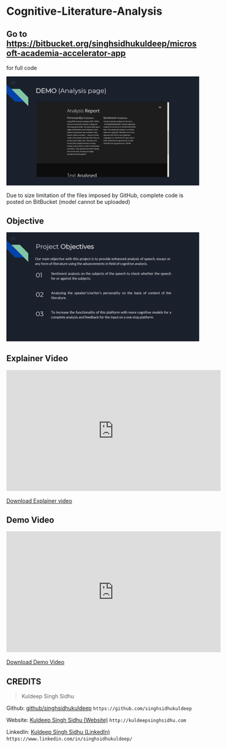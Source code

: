 # Cognitive-Literature-Analysis

## Go to https://bitbucket.org/singhsidhukuldeep/microsoft-academia-accelerator-app
for full code

![Main](/Documents/images/cb6d91514e524f1e85757d2c510d2883-8.jpg)

Due to size limitation of the files imposed by GitHub, complete code is posted on BitBucket (model cannot be uploaded)

## Objective

![Objectives](/Documents/images/cb6d91514e524f1e85757d2c510d2883-1.jpg)

## Explainer Video

<iframe width="560" height="315" src="https://www.youtube.com/embed/0ZiSJiI0rNs" frameborder="0" allow="autoplay; encrypted-media" allowfullscreen></iframe>

[Download Explainer video](https://github.com/singhsidhukuldeep/Cognitive-Literature-Analysis/blob/master/Documents/Microsoft%20Introduction.mp4)

## Demo Video

<iframe width="560" height="315" src="https://www.youtube.com/embed/bbC3jFCFw1s" frameborder="0" allow="autoplay; encrypted-media" allowfullscreen></iframe>

[Download Demo Video](https://github.com/singhsidhukuldeep/Cognitive-Literature-Analysis/blob/master/Documents/Microsoft%20Final%20Demo.mp4)

## CREDITS

>Kuldeep Singh Sidhu

Github: [github/singhsidhukuldeep](https://github.com/singhsidhukuldeep)
`https://github.com/singhsidhukuldeep`

Website: [Kuldeep Singh Sidhu (Website)](http://kuldeepsinghsidhu.com)
`http://kuldeepsinghsidhu.com`

LinkedIn: [Kuldeep Singh Sidhu (LinkedIn)](https://www.linkedin.com/in/singhsidhukuldeep/)
`https://www.linkedin.com/in/singhsidhukuldeep/`
